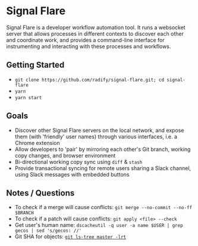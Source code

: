 # Signal Flare

Signal Flare is a developer workflow automation tool. It runs a websocket server that allows processes in different contexts to discover each other and coordinate work, and provides a command-line interface for instrumenting and interacting with these processes and workflows.

## Getting Started

 - `git clone https://github.com/radify/signal-flare.git; cd signal-flare`
 - `yarn`
 - `yarn start`

## Goals

 - Discover other Signal Flare servers on the local network, and expose them (with 'friendly' user names) through various interfaces, i.e. a Chrome extension
 - Allow developers to 'pair' by mirroring each other's Git branch, working copy changes, and browser environment
 - Bi-directional working copy sync using `diff` & `stash`
 - Provide transactional syncing for remote users sharing a Slack channel, using Slack messages with embedded buttons

## Notes / Questions

 - To check if a merge will cause conflicts: `git merge --no-commit --no-ff $BRANCH`
 - To check if a patch will cause conflicts: `git apply <file> --check`
 - Get user's human name: `dscacheutil -q user -a name $USER | grep gecos | sed 's/gecos: //'`
 - Git SHA for objects: [`git ls-tree master -lrt`](http://alblue.bandlem.com/2011/08/git-tip-of-week-objects.html)